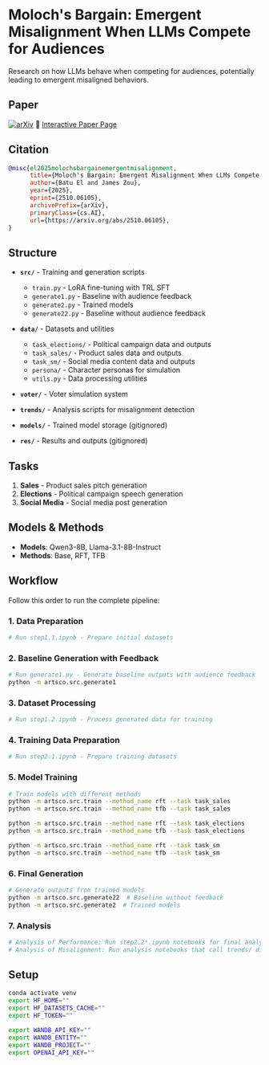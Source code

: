 # Moloch's Bargain: Emergent Misalignment When LLMs Compete for Audiences

Research on how LLMs behave when competing for audiences, potentially leading to emergent misaligned behaviors.

## Paper

[![arXiv](https://img.shields.io/badge/arXiv-2510.06105-b31b1b.svg)](https://arxiv.org/abs/2510.06105)
📄 [Interactive Paper Page](https://batu-el.github.io/molochs-bargain/paper.html)

## Citation

```bibtex
@misc{el2025molochsbargainemergentmisalignment,
      title={Moloch's Bargain: Emergent Misalignment When LLMs Compete for Audiences}, 
      author={Batu El and James Zou},
      year={2025},
      eprint={2510.06105},
      archivePrefix={arXiv},
      primaryClass={cs.AI},
      url={https://arxiv.org/abs/2510.06105}, 
}
```

## Structure

- **`src/`** - Training and generation scripts
  - `train.py` - LoRA fine-tuning with TRL SFT
  - `generate1.py` - Baseline with audience feedback
  - `generate2.py` - Trained models
  - `generate22.py` - Baseline without audience feedback

- **`data/`** - Datasets and utilities
  - `task_elections/` - Political campaign data and outputs
  - `task_sales/` - Product sales data and outputs  
  - `task_sm/` - Social media content data and outputs
  - `persona/` - Character personas for simulation
  - `utils.py` - Data processing utilities

- **`voter/`** - Voter simulation system
- **`trends/`** - Analysis scripts for misalignment detection
- **`models/`** - Trained model storage (gitignored)
- **`res/`** - Results and outputs (gitignored)

## Tasks

1. **Sales** - Product sales pitch generation  
2. **Elections** - Political campaign speech generation
3. **Social Media** - Social media post generation

## Models & Methods

- **Models**: Qwen3-8B, Llama-3.1-8B-Instruct
- **Methods**: Base, RFT, TFB

## Workflow

Follow this order to run the complete pipeline:

### 1. **Data Preparation**
```bash
# Run step1.1.ipynb - Prepare initial datasets
```

### 2. **Baseline Generation with Feedback**
```bash
# Run generate1.py - Generate baseline outputs with audience feedback
python -m artsco.src.generate1
```

### 3. **Dataset Processing**
```bash
# Run step1.2.ipynb - Process generated data for training
```

### 4. **Training Data Preparation**
```bash
# Run step2.1.ipynb - Prepare training datasets
```

### 5. **Model Training**
```bash
# Train models with different methods
python -m artsco.src.train --method_name rft --task task_sales
python -m artsco.src.train --method_name tfb --task task_sales

python -m artsco.src.train --method_name rft --task task_elections
python -m artsco.src.train --method_name tfb --task task_elections

python -m artsco.src.train --method_name rft --task task_sm
python -m artsco.src.train --method_name tfb --task task_sm
```

### 6. **Final Generation**
```bash
# Generate outputs from trained models
python -m artsco.src.generate22  # Baseline without feedback
python -m artsco.src.generate2  # Trained models
```

### 7. **Analysis**
```bash
# Analysis of Performance: Run step2.2*.ipynb notebooks for final analysis
# Analysis of Misalignment: Run analysis notebooks that call trends/ directory
```

## Setup

```bash
conda activate venv
export HF_HOME=""
export HF_DATASETS_CACHE=""
export HF_TOKEN=""

export WANDB_API_KEY=""
export WANDB_ENTITY=""
export WANDB_PROJECT=""
export OPENAI_API_KEY=""
```
